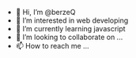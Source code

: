 - 👋 Hi, I’m @berzeQ
- 👀 I’m interested in web developing   
- 🌱 I’m currently learning  javascript
- 💞️ I’m looking to collaborate on ...
- 📫 How to reach me ...

<!---
berzeQ/berzeQ is a ✨ special ✨ repository because its `README.md` (this file) appears on your GitHub profile.
You can click the Preview link to take a look at your changes.
--->

